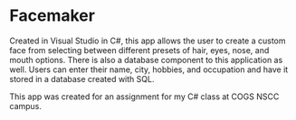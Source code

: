# Facemaker



Created in Visual Studio in C#, this app allows the user to create a custom face from selecting between different presets of hair, eyes, nose, and mouth options. There is also a database component to this application as well. Users can enter their name, city, hobbies, and occupation and have it stored in a database created with SQL.

This app was created for an assignment for my C# class at COGS NSCC campus.
